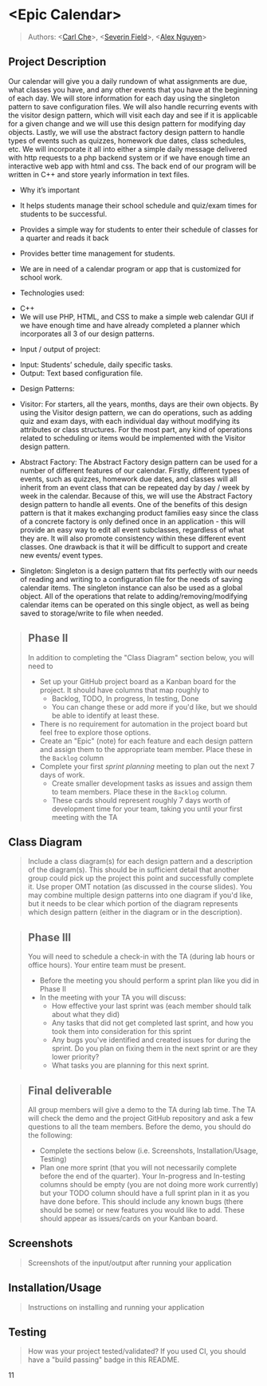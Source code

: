 # \<Epic Calendar\>
 
 > Authors: \<[Carl Che](https://github.com/pureche)\>, \<[Severin Field](https://github.com/sevdeawesome)\>, \<[Alex Nguyen](https://github.com/Anguy600)\>
 

## Project Description
Our calendar will give you a daily rundown of what assignments are due, what classes you have, and any other events that you have at the beginning of each day. We will store information for each day using the singleton pattern to save configuration files. We will also handle recurring events with the visitor design pattern, which will visit each day and see if it is applicable for a given change and we will use this design pattern for modifying day objects. Lastly, we will use the abstract factory design pattern to handle types of events such as quizzes, homework due dates, class schedules, etc. We will incorporate it all into either a simple daily message delivered with http requests to a php backend system or if we have enough time an interactive web app with html and css. The back end of our program will be written in C++ and store yearly information in text files. 

* Why it’s important
 * It helps students manage their school schedule and quiz/exam times for students to be successful.
 * Provides a simple way for students to enter their schedule of classes for a quarter and reads it back
 * Provides better time management for students.
 * We are in need of a calendar program or app that is customized for school work.

* Technologies used: 
- C++
- We will use PHP, HTML, and CSS to make a simple web calendar GUI if we have enough time and have already completed a planner which incorporates all 3 of our design patterns. 


* Input / output of project:
- Input: Students’ schedule, daily specific tasks.
- Output: Text based configuration file.



* Design Patterns:
- Visitor:
For starters, all the years, months, days are their own objects. By using the Visitor design pattern, we can do operations, such as adding quiz and exam days, with each individual day without modifying its attributes or class structures. For the most part, any kind of operations related to scheduling or items would be implemented with the Visitor design pattern.
- Abstract Factory: 
The Abstract Factory design pattern can be used for a number of different features of our calendar. Firstly, different types of events, such as quizzes, homework due dates, and classes will all inherit from an event class that can be repeated day by day / week by week in the calendar. Because of this, we will use the Abstract Factory design pattern to handle all events. One of the benefits of this design pattern is that it makes exchanging product families easy since the class of a concrete factory is only defined once in an application - this will provide an easy way to edit all event subclasses, regardless of what they are. It will also promote consistency within these different event classes. One drawback is that it will be difficult to support and create new events/ event types.

- Singleton: 
Singleton is a design pattern that fits perfectly with our needs of reading and writing to a configuration file for the needs of saving calendar items. The singleton instance can also be used as a global object. All of the operations that relate to adding/removing/modifying calendar items can be operated on this single object, as well as being saved to storage/write to file when needed. 




 > ## Phase II
 > In addition to completing the "Class Diagram" section below, you will need to 
 > * Set up your GitHub project board as a Kanban board for the project. It should have columns that map roughly to 
 >   * Backlog, TODO, In progress, In testing, Done
 >   * You can change these or add more if you'd like, but we should be able to identify at least these.
 > * There is no requirement for automation in the project board but feel free to explore those options.
 > * Create an "Epic" (note) for each feature and each design pattern and assign them to the appropriate team member. Place these in the `Backlog` column
 > * Complete your first *sprint planning* meeting to plan out the next 7 days of work.
 >   * Create smaller development tasks as issues and assign them to team members. Place these in the `Backlog` column.
 >   * These cards should represent roughly 7 days worth of development time for your team, taking you until your first meeting with the TA
## Class Diagram
 > Include a class diagram(s) for each design pattern and a description of the diagram(s). This should be in sufficient detail that another group could pick up the project this point and successfully complete it. Use proper OMT notation (as discussed in the course slides). You may combine multiple design patterns into one diagram if you'd like, but it needs to be clear which portion of the diagram represents which design pattern (either in the diagram or in the description). 
 
 > ## Phase III
 > You will need to schedule a check-in with the TA (during lab hours or office hours). Your entire team must be present. 
 > * Before the meeting you should perform a sprint plan like you did in Phase II
 > * In the meeting with your TA you will discuss: 
 >   - How effective your last sprint was (each member should talk about what they did)
 >   - Any tasks that did not get completed last sprint, and how you took them into consideration for this sprint
 >   - Any bugs you've identified and created issues for during the sprint. Do you plan on fixing them in the next sprint or are they lower priority?
 >   - What tasks you are planning for this next sprint.

 > ## Final deliverable
 > All group members will give a demo to the TA during lab time. The TA will check the demo and the project GitHub repository and ask a few questions to all the team members. 
 > Before the demo, you should do the following:
 > * Complete the sections below (i.e. Screenshots, Installation/Usage, Testing)
 > * Plan one more sprint (that you will not necessarily complete before the end of the quarter). Your In-progress and In-testing columns should be empty (you are not doing more work currently) but your TODO column should have a full sprint plan in it as you have done before. This should include any known bugs (there should be some) or new features you would like to add. These should appear as issues/cards on your Kanban board. 
 ## Screenshots
 > Screenshots of the input/output after running your application
 ## Installation/Usage
 > Instructions on installing and running your application
 ## Testing
 > How was your project tested/validated? If you used CI, you should have a "build passing" badge in this README.
 
11
